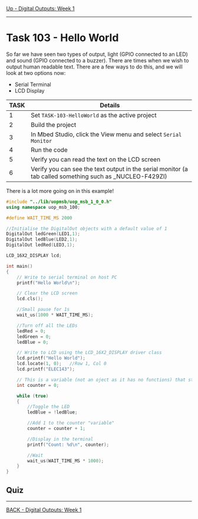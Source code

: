 [Up - Digital Outputs: Week 1](Digital_Outputs_1.md)

--- 

# Task 103 - Hello World
So far we have seen two types of output, light (GPIO connected to an LED) and sound (GPIO connected to a buzzer). There are times when we wish to output human readable text. There are a few ways to do this, and we will look at two options now:

* Serial Terminal
* LCD Display

| TASK | Details |
| --- | --- |
| 1 | Set `TASK-103-HelloWorld` as the active project |
| 2 | Build the project |
| 3 | In Mbed Studio, click the View menu and select `Serial Monitor` |
| 4 | Run the code |
| 5 | Verify you can read the text on the LCD screen |
| 6 | Verify you can see the text output in the serial monitor (a tab called something such as _NUCLEO-F429ZI) 


There is a lot more going on in this example!

```C++
#include "../lib/uopmsb/uop_msb_1_0_0.h"
using namespace uop_msb_100;

#define WAIT_TIME_MS 2000

//Initialise the DigitalOut objects with a default value of 1
DigitalOut ledGreen(LED1,1);
DigitalOut ledBlue(LED2,1);
DigitalOut ledRed(LED3,1);

LCD_16X2_DISPLAY lcd;

int main()
{
    // Write to serial terminal on host PC
    printf("Hello World\n");

    // Clear the LCD screen
    lcd.cls();

    //Small pause for 1s
    wait_us(1000 * WAIT_TIME_MS);

    //Turn off all the LEDs
    ledRed = 0;
    ledGreen = 0;
    ledBlue = 0;

    // Write to LCD using the LCD_16X2_DISPLAY driver class
    lcd.printf("Hello World");
    lcd.locate(1, 0);   //Row 1, Col 0
    lcd.printf("ELEC143");

    // This is a variable (not an oject as it has no functions) that stores a whole number (integer)
    int counter = 0;

    while (true)
    {
        //Toggle the LED
        ledBlue = !ledBlue;

        //Add 1 to the counter "variable"
        counter = counter + 1;

        //Display in the terminal
        printf("Count: %d\n", counter);

        //Wait
        wait_us(WAIT_TIME_MS * 1000);
    }
}
```


## Quiz

---

[BACK - Digital Outputs: Week 1](Digital_Outputs_1.md)